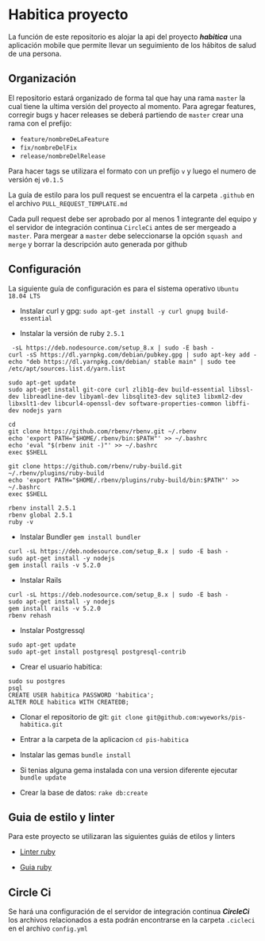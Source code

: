 # Habitica proyecto 

La función de este repositorio es alojar la api del proyecto ***habitica*** una aplicación mobile que permite llevar un seguimiento de los hábitos de salud de una persona.


## Organización

El repositorio estará organizado de forma tal que hay una rama `master` la cual tiene la ultima versión del proyecto al momento. Para agregar features, corregir bugs y  hacer releases se deberá partiendo de `master` crear una rama con el prefijo:

* `feature/nombreDeLaFeature`
* `fix/nombreDelFix`
* `release/nombreDelRelease`

Para hacer tags se utilizara el formato con un prefijo `v` y luego el numero de versión ej `v0.1.5`

La guía de estilo para los pull request se encuentra el la carpeta `.github` en el archivo `PULL_REQUEST_TEMPLATE.md`

Cada pull request debe ser aprobado por al menos 1 integrante del equipo y el servidor de integración continua `CircleCi` antes de ser mergeado a `master`. Para mergear a `master` debe seleccionarse la opción `squash and merge` y borrar la descripción auto generada por github


## Configuración

La siguiente guía de configuración es para el sistema operativo `Ubuntu 18.04 LTS`

* Instalar curl y gpg: `sudo apt-get install -y curl gnupg build-essential`

* Instalar la versión de ruby `2.5.1`

``` 
 -sL https://deb.nodesource.com/setup_8.x | sudo -E bash -
curl -sS https://dl.yarnpkg.com/debian/pubkey.gpg | sudo apt-key add -
echo "deb https://dl.yarnpkg.com/debian/ stable main" | sudo tee /etc/apt/sources.list.d/yarn.list

sudo apt-get update
sudo apt-get install git-core curl zlib1g-dev build-essential libssl-dev libreadline-dev libyaml-dev libsqlite3-dev sqlite3 libxml2-dev libxslt1-dev libcurl4-openssl-dev software-properties-common libffi-dev nodejs yarn 

cd
git clone https://github.com/rbenv/rbenv.git ~/.rbenv
echo 'export PATH="$HOME/.rbenv/bin:$PATH"' >> ~/.bashrc
echo 'eval "$(rbenv init -)"' >> ~/.bashrc
exec $SHELL

git clone https://github.com/rbenv/ruby-build.git ~/.rbenv/plugins/ruby-build
echo 'export PATH="$HOME/.rbenv/plugins/ruby-build/bin:$PATH"' >> ~/.bashrc
exec $SHELL

rbenv install 2.5.1
rbenv global 2.5.1
ruby -v
```

* Instalar Bundler `gem install bundler`
```
curl -sL https://deb.nodesource.com/setup_8.x | sudo -E bash -
sudo apt-get install -y nodejs
gem install rails -v 5.2.0	
```

* Instalar Rails
```
curl -sL https://deb.nodesource.com/setup_8.x | sudo -E bash -
sudo apt-get install -y nodejs
gem install rails -v 5.2.0
rbenv rehash
```

* Instalar Postgressql
```
sudo apt-get update
sudo apt-get install postgresql postgresql-contrib
```

* Crear el usuario habitica:
 ```
sudo su postgres
psql
CREATE USER habitica PASSWORD 'habitica';
ALTER ROLE habitica WITH CREATEDB;
```

* Clonar el repositorio de git: `git clone git@github.com:wyeworks/pis-habitica.git`

* Entrar a la carpeta de la aplicacion `cd pis-habitica`

* Instalar las gemas `bundle install`

* Si tenias alguna gema instalada con una version diferente ejecutar `bundle update`

* Crear la base de datos: `rake db:create`


## Guia de estilo y linter

Para este proyecto se utilizaran las siguientes guiás de etilos y linters 

* [Linter ruby](https://github.com/rubocop-hq/rubocop)

* [Guia ruby](https://github.com/rubocop-hq/rails-style-guide)


## Circle Ci 

Se hará una configuración de el servidor de integración continua ***CircleCi*** los archivos relacionados a esta podrán encontrarse en la carpeta `.cicleci` en el archivo `config.yml`

